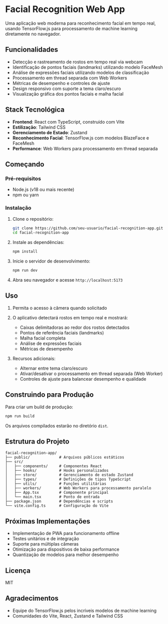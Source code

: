 # Facial Recognition Web App

Uma aplicação web moderna para reconhecimento facial em tempo real, usando TensorFlow.js para processamento de machine learning diretamente no navegador.

## Funcionalidades

- Detecção e rastreamento de rostos em tempo real via webcam
- Identificação de pontos faciais (landmarks) utilizando modelo FaceMesh
- Análise de expressões faciais utilizando modelos de classificação
- Processamento em thread separada com Web Workers
- Métricas de desempenho e controles de ajuste
- Design responsivo com suporte a tema claro/escuro
- Visualização gráfica dos pontos faciais e malha facial

## Stack Tecnológica

- **Frontend**: React com TypeScript, construído com Vite
- **Estilização**: Tailwind CSS
- **Gerenciamento de Estado**: Zustand
- **Reconhecimento Facial**: TensorFlow.js com modelos BlazeFace e FaceMesh
- **Performance**: Web Workers para processamento em thread separada

## Começando

### Pré-requisitos

- Node.js (v18 ou mais recente)
- npm ou yarn

### Instalação

1. Clone o repositório:

   ```bash
   git clone https://github.com/seu-usuario/facial-recognition-app.git
   cd facial-recognition-app
   ```

2. Instale as dependências:

   ```bash
   npm install
   ```

3. Inicie o servidor de desenvolvimento:

   ```bash
   npm run dev
   ```

4. Abra seu navegador e acesse `http://localhost:5173`

## Uso

1. Permita o acesso à câmera quando solicitado
2. O aplicativo detectará rostos em tempo real e mostrará:

   - Caixas delimitadoras ao redor dos rostos detectados
   - Pontos de referência faciais (landmarks)
   - Malha facial completa
   - Análise de expressões faciais
   - Métricas de desempenho

3. Recursos adicionais:
   - Alternar entre tema claro/escuro
   - Ativar/desativar o processamento em thread separada (Web Worker)
   - Controles de ajuste para balancear desempenho e qualidade

## Construindo para Produção

Para criar um build de produção:

```bash
npm run build
```

Os arquivos compilados estarão no diretório `dist`.

## Estrutura do Projeto

```
facial-recognition-app/
├── public/             # Arquivos públicos estáticos
├── src/
│   ├── components/     # Componentes React
│   ├── hooks/          # Hooks personalizados
│   ├── store/          # Gerenciamento de estado Zustand
│   ├── types/          # Definições de tipos TypeScript
│   ├── utils/          # Funções utilitárias
│   ├── workers/        # Web Workers para processamento paralelo
│   ├── App.tsx         # Componente principal
│   └── main.tsx        # Ponto de entrada
├── package.json        # Dependências e scripts
└── vite.config.ts      # Configuração do Vite
```

## Próximas Implementações

- Implementação de PWA para funcionamento offline
- Testes unitários e de integração
- Suporte para múltiplas câmeras
- Otimização para dispositivos de baixa performance
- Quantização de modelos para melhor desempenho

## Licença

MIT

## Agradecimentos

- Equipe do TensorFlow.js pelos incríveis modelos de machine learning
- Comunidades do Vite, React, Zustand e Tailwind CSS
